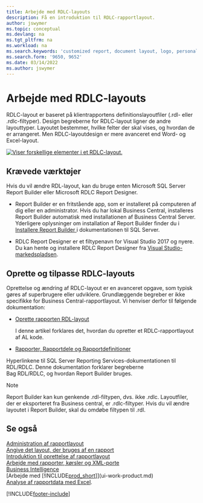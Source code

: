```yaml
---
title: Arbejde med RDLC-layouts
description: Få en introduktion til RDLC-rapportlayout.
author: jswymer
ms.topic: conceptual
ms.devlang: na
ms.tgt_pltfrm: na
ms.workload: na
ms.search.keywords: 'customized report, document layout, logo, personalize'
ms.search.form: '9650, 9652'
ms.date: 03/14/2022
ms.author: jswymer
---
```

# Arbejde med RDLC-layouts

RDLC-layout er baseret på klientrapportens definitionslayoutfiler (.rdl- eller .rdlc-filtyper). Design begreberne for RDLC-layout ligner de andre layouttyper. Layoutet bestemmer, hvilke felter der skal vises, og hvordan de er arrangeret. Men RDLC-layoutdesign er mere avanceret end Word- og Excel-layout.

[![Viser forskellige elementer i et RDLC-layout.](media/rdlc-layout.png)](media/rdlc-layout.png#lightbox)

## Krævede værktøjer

Hvis du vil ændre RDL-layout, kan du bruge enten Microsoft SQL Server Report Builder eller Microsoft RDLC Report Designer.

- Report Builder er en fritstående app, som er installeret på computeren af dig eller en administrator. Hvis du har lokal Business Central, installeres Report Builder automatisk med installationen af Business Central Server. Yderligere oplysninger om installation af Report Builder finder du i [Installere Report Builder ](/sql/reporting-services/install-windows/install-report-builder) i dokumentationen til SQL Server.

- RDLC Report Designer er et filtypenavn for Visual Studio 2017 og nyere. Du kan hente og installere RDLC Report Designer fra [Visual Studio-markedspladsen](https://marketplace.visualstudio.com/items?itemName=ProBITools.MicrosoftRdlcReportDesignerforVisualStudio-18001).

## Oprette og tilpasse RDLC-layouts

Oprettelse og ændring af RDLC-layout er en avanceret opgave, som typisk gøres af superbrugere eller udviklere. Grundlæggende begreber er ikke specifikke for Business Central-rapportlayout. Vi henviser derfor til følgende dokumentation:

- [Oprette rapporten RDL-layout](/dynamics365/business-central/dev-itpro/developer/devenv-howto-rdl-report-layout)

    I denne artikel forklares det, hvordan du opretter et RDLC-rapportlayout af AL kode.

- [Rapporter, Rapportdele og Rapportdefinitioner ](/sql/reporting-services/report-design/reports-report-parts-and-report-definitions-report-builder-and-ssrs?)

 Hyperlinkene til SQL Server Reporting Services-dokumentationen til RDL/RDLC. Denne dokumentation forklarer begreberne  
Bag RDL/RDLC, og hvordan Report Builder bruges.

> [!NOTE]
> Report Builder kan kun genkende .rdl-filtypen, dvs. ikke .rdlc. Layoutfiler, der er eksporteret fra Business central, er .rdlc-filtyper. Hvis du vil ændre layoutet i Report Builder, skal du omdøbe filtypen til .rdl.

## Se også

[Administration af rapportlayout](ui-manage-report-layouts.md)  
[Angive det layout, der bruges af en rapport](ui-set-report-layout.md)  
[Introduktion til oprettelse af rapportlayout](ui-get-started-layouts.md)  
[Arbejde med rapporter, kørsler og XML-porte](ui-work-report.md)  
[Business Intelligence](bi.md)  
[Arbejde med [!INCLUDE[prod_short](includes/prod_short.md)]](ui-work-product.md)  
[Analyse af rapportdata med Excel](report-analyze-excel.md).

[!INCLUDE[footer-include](includes/footer-banner.md)]
